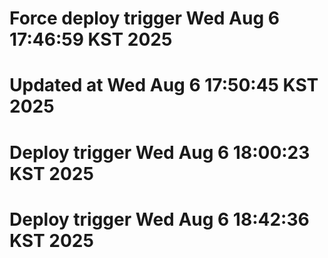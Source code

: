 # Force deploy trigger Wed Aug  6 17:46:59 KST 2025
# Updated at Wed Aug  6 17:50:45 KST 2025
# Deploy trigger Wed Aug  6 18:00:23 KST 2025
# Deploy trigger Wed Aug  6 18:42:36 KST 2025

